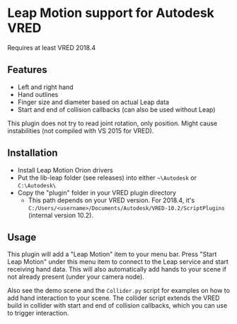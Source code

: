 # Leap Motion support for Autodesk VRED

Requires at least VRED 2018.4





## Features

- Left and right hand
- Hand outlines
- Finger size and diameter based on actual Leap data
- Start and end of collision callbacks (can also be used without Leap)



This plugin does not try to read joint rotation, only position. Might cause instabilities (not compiled with VS 2015 for VRED).

## Installation

- Install Leap Motion Orion drivers
- Put the lib-leap folder (see releases) into either `~\Autodesk` or `C:\Autodesk\`
- Copy the "plugin" folder in your VRED plugin directory
  - This path depends on your VRED version. For 2018.4, it's `C:/Users/<username>/Documents/Autodesk/VRED-10.2/ScriptPlugins` (internal version 10.2).

## Usage

This plugin will add a "Leap Motion" item to your menu bar. Press "Start Leap Motion" under this menu item to connect to the Leap service and start receiving hand data. This will also automatically add hands to your scene if not already present (under your camera node).

Also see the demo scene and the `Collider.py` script for examples on how to add hand interaction to your scene. The collider script extends the VRED build in collider with start and end of collision callbacks, which you can use to trigger interaction.